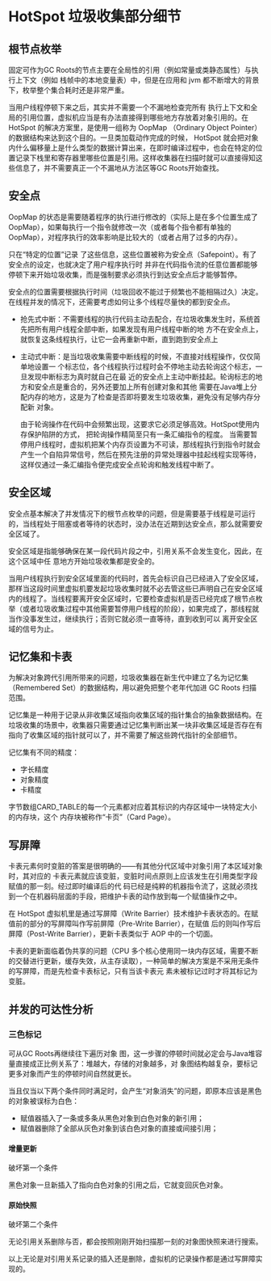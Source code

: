 # HotSpot 垃圾收集部分细节

## 根节点枚举

固定可作为GC Roots的节点主要在全局性的引用（例如常量或类静态属性）与执行上下文（例如 栈帧中的本地变量表）中，但是在应用和 jvm 都不断增大的背景下，枚举整个集合耗时还是非常严重。

当用户线程停顿下来之后，其实并不需要一个不漏地检查完所有 执行上下文和全局的引用位置，虚拟机应当是有办法直接得到哪些地方存放着对象引用的。在 HotSpot 的解决方案里，是使用一组称为 OopMap （Ordinary Object Pointer）的数据结构来达到这个目的。一旦类加载动作完成的时候， HotSpot 就会把对象内什么偏移量上是什么类型的数据计算出来，在即时编译过程中，也会在特定的位置记录下栈里和寄存器里哪些位置是引用。这样收集器在扫描时就可以直接得知这些信息了，并不需要真正一个不漏地从方法区等GC Roots开始查找。

## 安全点

OopMap 的状态是需要随着程序的执行进行修改的（实际上是在多个位置生成了 OopMap），如果每执行一个指令就修改一次（或者每个指令都有单独的 OopMap），对程序执行的效率影响是比较大的（或者占用了过多的内存）。

只在“特定的位置”记录 了这些信息，这些位置被称为安全点（Safepoint）。有了安全点的设定，也就决定了用户程序执行时 并非在代码指令流的任意位置都能够停顿下来开始垃圾收集，而是强制要求必须执行到达安全点后才能够暂停。

安全点的位置需要根据执行时间（垃圾回收不能过于频繁也不能相隔过久）决定。在线程并发的情况下，还需要考虑如何让多个线程尽量快的都到安全点。

- 抢先式中断：不需要线程的执行代码主动去配合，在垃圾收集发生时，系统首先把所有用户线程全部中断，如果发现有用户线程中断的地 方不在安全点上，就恢复这条线程执行，让它一会再重新中断，直到跑到安全点上

- 主动式中断：是当垃圾收集需要中断线程的时候，不直接对线程操作，仅仅简单地设置一 个标志位，各个线程执行过程时会不停地主动去轮询这个标志，一旦发现中断标志为真时就自己在最 近的安全点上主动中断挂起。轮询标志的地方和安全点是重合的，另外还要加上所有创建对象和其他 需要在Java堆上分配内存的地方，这是为了检查是否即将要发生垃圾收集，避免没有足够内存分配新 对象。

  由于轮询操作在代码中会频繁出现，这要求它必须足够高效。HotSpot使用内存保护陷阱的方式， 把轮询操作精简至只有一条汇编指令的程度。
  当需要暂停用户线程时，虚拟机把某个内存页设置为不可读，那线程执行到指令时就会产生一个自陷异常信号，然后在预先注册的异常处理器中挂起线程实现等待，这样仅通过一条汇编指令便完成安全点轮询和触发线程中断了。

## 安全区域

安全点基本解决了并发情况下的根节点枚举的问题，但是需要基于线程是可运行的，当线程处于阻塞或者等待的状态时，没办法在近期到达安全点，那么就需要安全区域了。

安全区域是指能够确保在某一段代码片段之中，引用关系不会发生变化，因此，在这个区域中任 意地方开始垃圾收集都是安全的。

当用户线程执行到安全区域里面的代码时，首先会标识自己已经进入了安全区域，那样当这段时间里虚拟机要发起垃圾收集时就不必去管这些已声明自己在安全区域内的线程了。当线程要离开安全区域时，它要检查虚拟机是否已经完成了根节点枚举（或者垃圾收集过程中其他需要暂停用户线程的阶段），如果完成了，那线程就当作没事发生过，继续执行；否则它就必须一直等待，直到收到可以 离开安全区域的信号为止。

## 记忆集和卡表

为解决对象跨代引用所带来的问题，垃圾收集器在新生代中建立了名为记忆集（Remembered Set）的数据结构，用以避免把整个老年代加进 GC Roots 扫描范围。

记忆集是一种用于记录从非收集区域指向收集区域的指针集合的抽象数据结构。在垃圾收集的场景中，收集器只需要通过记忆集判断出某一块非收集区域是否存在有指向了收集区域的指针就可以了，并不需要了解这些跨代指针的全部细节。

记忆集有不同的精度：

- 字长精度
- 对象精度
- 卡精度

字节数组CARD_TABLE的每一个元素都对应着其标识的内存区域中一块特定大小的内存块，这个 内存块被称作“卡页”（Card Page）。

## 写屏障

卡表元素何时变脏的答案是很明确的——有其他分代区域中对象引用了本区域对象时，其对应的 卡表元素就应该变脏，变脏时间点原则上应该发生在引用类型字段赋值的那一刻。经过即时编译后的代 码已经是纯粹的机器指令流了，这就必须找到一个在机器码层面的手段，把维护卡表的动作放到每一个赋值操作之中。

在 HotSpot 虚拟机里是通过写屏障（Write Barrier）技术维护卡表状态的。在赋值前的部分的写屏障叫作写前屏障（Pre-Write Barrier），在赋值 后的则叫作写后屏障（Post-Write Barrier），更新卡表类似于 AOP 中的一个切面。

卡表的更新面临着伪共享的问题（CPU 多个核心使用同一块内存区域，需要不断的交替进行更新，缓存失效，从主存读取），一种简单的解决方案是不采用无条件的写屏障，而是先检查卡表标记，只有当该卡表元 素未被标记过时才将其标记为变脏。

## 并发的可达性分析

### 三色标记

可从GC Roots再继续往下遍历对象 图，这一步骤的停顿时间就必定会与Java堆容量直接成正比例关系了：堆越大，存储的对象越多，对 象图结构越复杂，要标记更多对象而产生的停顿时间自然就更长。

当且仅当以下两个条件同时满足时，会产生“对象消失”的问题，即原本应该是黑色的对象被误标为白色：

- 赋值器插入了一条或多条从黑色对象到白色对象的新引用；
- 赋值器删除了全部从灰色对象到该白色对象的直接或间接引用；

#### 增量更新

破坏第一个条件

黑色对象一旦新插入了指向白色对象的引用之后，它就变回灰色对象。

#### 原始快照

破坏第二个条件

无论引用关系删除与否，都会按照刚刚开始扫描那一刻的对象图快照来进行搜索。

以上无论是对引用关系记录的插入还是删除，虚拟机的记录操作都是通过写屏障实现的。